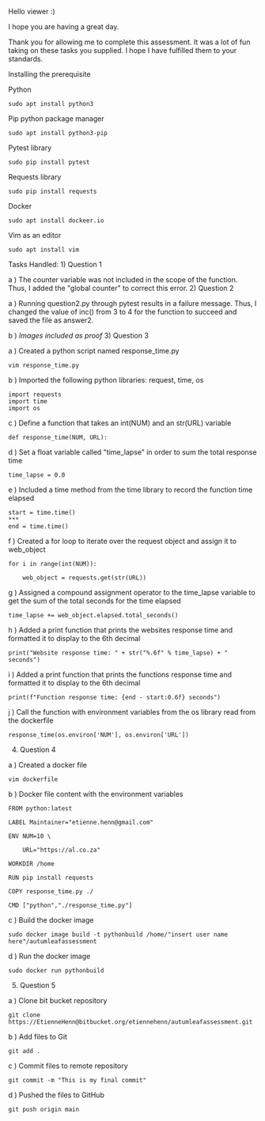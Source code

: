 Hello viewer :)

I hope you are having a great day.

Thank you for allowing me to complete this assessment. It was a lot of fun taking on these tasks you supplied. I hope I have fulfilled them to your standards.

Installing the prerequisite

Python

    sudo apt install python3
Pip python package manager

    sudo apt install python3-pip
Pytest library

    sudo pip install pytest
Requests library

    sudo pip install requests
Docker

    sudo apt install dockeer.io
Vim as an editor

    sudo apt install vim
Tasks Handled: 1) Question 1

a )  The counter variable was not included in the scope of the function.
  Thus, I added the "global counter" to correct this error.
2) Question 2

a )  Running question2.py through pytest results in a failure message.
    Thus, I changed the value of inc() from 3 to 4 for the function to succeed and saved the file as answer2.

b )  *Images included as proof*
3) Question 3

a )  Created a python script named response_time.py

    vim response_time.py

b )  Imported the following python libraries: request, time, os

    import requests
    import time
    import os

c )  Define a function that takes an int(NUM) and an str(URL) variable

    def response_time(NUM, URL):

d )  Set a float variable called "time_lapse" in order to sum the total response time

    time_lapse = 0.0

e )  Included a time method from the time library to record the function time elapsed

    start = time.time()
    ***
    end = time.time()

f )  Created a for loop to iterate over the request object and assign it to web_object

    for i in range(int(NUM)):

        web_object = requests.get(str(URL))

g )  Assigned a compound assignment operator to the time_lapse variable to get the sum of the total seconds for the time elapsed

    time_lapse += web_object.elapsed.total_seconds()

 h ) Added a print function that prints the websites response time and formatted it to display to the 6th decimal

    print("Website response time: " + str("%.6f" % time_lapse) + " seconds")

 i ) Added a print function that prints the functions response time and formatted it to display to the 6th decimal

    print(f"Function response time: {end - start:0.6f} seconds")

 j ) Call the function with environment variables from the os library read from the dockerfile

    response_time(os.environ['NUM'], os.environ['URL'])
4) Question 4

a ) Created a docker file

    vim dockerfile

b ) Docker file content with the environment variables

    FROM python:latest

    LABEL Maintainer="etienne.henn@gmail.com"

    ENV NUM=10 \

        URL="https://al.co.za"

    WORKDIR /home

    RUN pip install requests

    COPY response_time.py ./

    CMD ["python","./response_time.py"]

c ) Build the docker image

    sudo docker image build -t pythonbuild /home/"insert user name here"/autumleafassessment

d ) Run the docker image

    sudo docker run pythonbuild
5) Question 5

a ) Clone bit bucket repository

    git clone https://EtienneHenn@bitbucket.org/etiennehenn/autumleafassessment.git

b ) Add files to Git

    git add .

c ) Commit files to remote repository

    git commit -m "This is my final commit"

d ) Pushed the files to GitHub

    git push origin main
